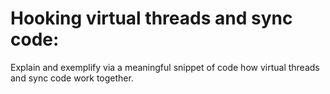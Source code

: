 # Hooking virtual threads and sync code:

Explain and exemplify via a meaningful snippet of code how virtual threads and sync code work together.